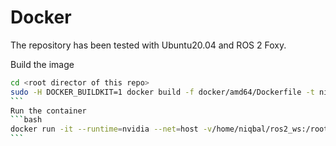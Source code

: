 # Docker 

The repository has been tested with Ubuntu20.04 and ROS 2 Foxy. 

Build the image
````bash
cd <root director of this repo>
sudo -H DOCKER_BUILDKIT=1 docker build -f docker/amd64/Dockerfile -t niqbal996/inference_ros2:23.04-foxy-py3 .
```
Run the container
```bash
docker run -it --runtime=nvidia --net=host -v/home/niqbal/ros2_ws:/root/ros2_ws -v/home/niqbal/git/aa_detectors:/opt/workspace/ -v /dev/shm:/dev/shm --name=infer_ros2 niqbal996/inference_ros2:23.04-foxy-py3
```

